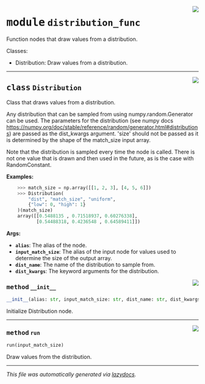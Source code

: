 <!-- markdownlint-disable -->

<a href="../../pheno_sim/func_nodes/distribution_func.py#L0"><img align="right" style="float:right;" src="https://img.shields.io/badge/-source-cccccc?style=flat-square"></a>

# <kbd>module</kbd> `distribution_func`
Function nodes that draw values from a distribution. 

Classes: 

 * Distribution: Draw values from a distribution. 



---

<a href="../../pheno_sim/func_nodes/distribution_func.py#L13"><img align="right" style="float:right;" src="https://img.shields.io/badge/-source-cccccc?style=flat-square"></a>

## <kbd>class</kbd> `Distribution`
Class that draws values from a distribution. 

Any distribution that can be sampled from using numpy.random.Generator can be used. The parameters for the distribution (see numpy docs https://numpy.org/doc/stable/reference/random/generator.html#distributions) are passed as the dist_kwargs argument. 'size' should not be passed as it is determined by the shape of the match_size input array. 

Note that the distribution is sampled every time the node is called. There is not one value that is drawn and then used in the future, as is the case with RandomConstant. 



**Examples:**
 ```python
     >>> match_size = np.array([[1, 2, 3], [4, 5, 6]])
     >>> Distribution(
         "dist", "match_size", "uniform", 
         {"low": 0, "high": 1}
     )(match_size)
     array([[0.5488135 , 0.71518937, 0.60276338],
            [0.54488318, 0.4236548 , 0.64589411]])
``` 



**Args:**
 
 - <b>`alias`</b>:  The alias of the node. 
 - <b>`input_match_size`</b>:  The alias of the input node for values used to  determine the size of the output array. 
 - <b>`dist_name`</b>:  The name of the distribution to sample from. 
 - <b>`dist_kwargs`</b>:  The keyword arguments for the distribution. 

<a href="../../pheno_sim/func_nodes/distribution_func.py#L45"><img align="right" style="float:right;" src="https://img.shields.io/badge/-source-cccccc?style=flat-square"></a>

### <kbd>method</kbd> `__init__`

```python
__init__(alias: str, input_match_size: str, dist_name: str, dist_kwargs: dict)
```

Initialize Distribution node. 




---

<a href="../../pheno_sim/func_nodes/distribution_func.py#L58"><img align="right" style="float:right;" src="https://img.shields.io/badge/-source-cccccc?style=flat-square"></a>

### <kbd>method</kbd> `run`

```python
run(input_match_size)
```

Draw values from the distribution. 




---

_This file was automatically generated via [lazydocs](https://github.com/ml-tooling/lazydocs)._
